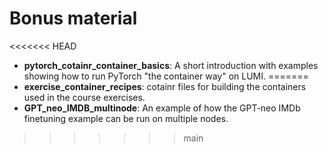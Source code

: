 # Bonus material

[comment]: <> (Provide a short description of the bonus material in the list below)

<<<<<<< HEAD
* **pytorch_cotainr_container_basics**: A short introduction with examples showing how to run PyTorch "the container way" on LUMI.
=======
* **exercise_container_recipes**: cotainr files for building the containers used in the course exercises.
* **GPT_neo_IMDB_multinode**: An example of how the GPT-neo IMDb finetuning example can be run on multiple nodes.
>>>>>>> main
